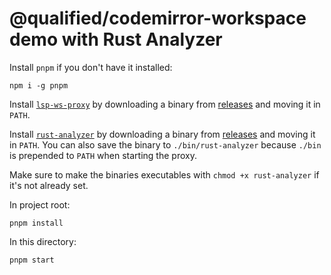 # @qualified/codemirror-workspace demo with Rust Analyzer

Install `pnpm` if you don't have it installed:

```
npm i -g pnpm
```

Install [`lsp-ws-proxy`] by downloading a binary from [releases][proxy-releases] and moving it in `PATH`.

Install [`rust-analyzer`] by downloading a binary from [releases][analyzer-releases] and moving it in `PATH`.
You can also save the binary to `./bin/rust-analyzer` because `./bin` is prepended to `PATH` when starting the proxy.

Make sure to make the binaries executables with `chmod +x rust-analyzer` if it's not already set.

In project root:

```
pnpm install
```

In this directory:

```
pnpm start
```

[`lsp-ws-proxy`]: https://github.com/qualified/lsp-ws-proxy
[proxy-releases]: https://github.com/qualified/lsp-ws-proxy/releases
[`rust-analyzer`]: https://github.com/rust-analyzer/rust-analyzer
[analyzer-releases]: https://github.com/rust-analyzer/rust-analyzer/releases
